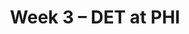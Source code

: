 ---
layout: game
title: Week 3 – DET at PHI
season: 2019
game_id: 2019_03_DET_PHI
away_team: DET
home_team: PHI
---